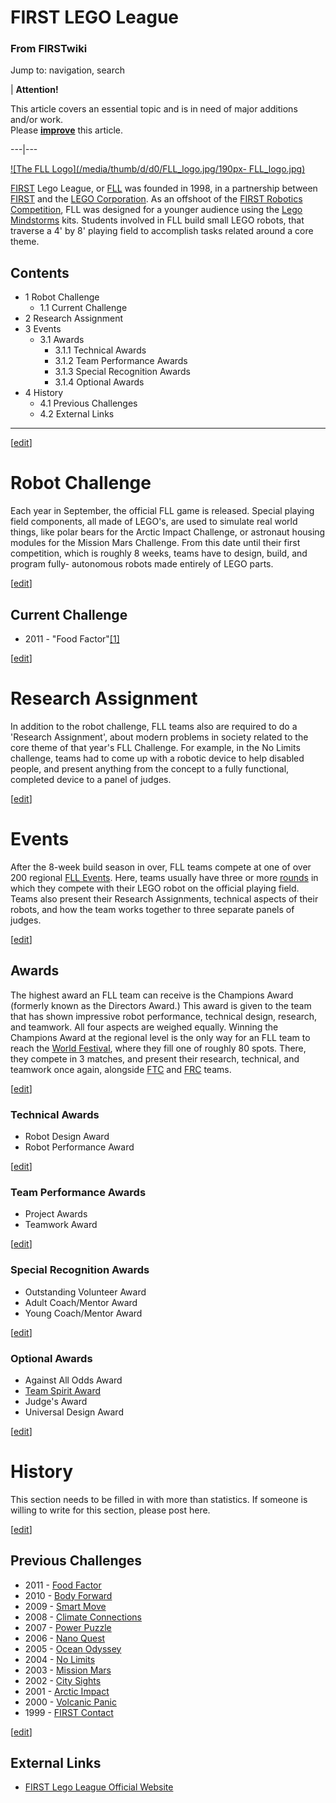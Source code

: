 

# FIRST LEGO League

### From FIRSTwiki

Jump to: navigation, search

| **Attention!**  

This article covers an essential topic and is in need of major additions
and/or work.  
Please
**[improve](http://firstwiki.net/index.php?title=FIRST_LEGO_League&action=edit
"http://firstwiki.net/index.php?title=FIRST_LEGO_League&action=edit" )** this
article.  
  
---|---  
  
[![The FLL Logo](/media/thumb/d/d0/FLL_logo.jpg/190px-
FLL_logo.jpg)](Image:FLL_logo.jpg "The FLL Logo" )

[FIRST](first) Lego League, or [FLL](FLL "FLL"
) was founded in 1998, in a partnership between [FIRST](FIRST
"FIRST" ) and the [LEGO Corporation](LEGO_Corporation "LEGO
Corporation" ). As an offshoot of the [FIRST Robotics
Competition](FIRST_Robotics_Competition "FIRST Robotics
Competition" ), FLL was designed for a younger audience using the [Lego
Mindstorms](Lego_Mindstorms "Lego Mindstorms" ) kits. Students
involved in FLL build small LEGO robots, that traverse a 4' by 8' playing
field to accomplish tasks related around a core theme.

## Contents

  * 1 Robot Challenge
    * 1.1 Current Challenge
  * 2 Research Assignment
  * 3 Events
    * 3.1 Awards
      * 3.1.1 Technical Awards
      * 3.1.2 Team Performance Awards
      * 3.1.3 Special Recognition Awards
      * 3.1.4 Optional Awards
  * 4 History
    * 4.1 Previous Challenges
    * 4.2 External Links  
---  
  
[[edit](/index.php?title=FIRST_LEGO_League&action=edit&section=1 "Edit
section: Robot Challenge" )]

#  Robot Challenge

Each year in September, the official FLL game is released. Special playing
field components, all made of LEGO's, are used to simulate real world things,
like polar bears for the Arctic Impact Challenge, or astronaut housing modules
for the Mission Mars Challenge. From this date until their first competition,
which is roughly 8 weeks, teams have to design, build, and program fully-
autonomous robots made entirely of LEGO parts.

[[edit](/index.php?title=FIRST_LEGO_League&action=edit&section=2 "Edit
section: Current Challenge" )]

##  Current Challenge

  * 2011 - "Food Factor"[[1]](http://www.firstlegoleague.org/media/twocol.aspx?id=247 "http://www.firstlegoleague.org/media/twocol.aspx?id=247" )

[[edit](/index.php?title=FIRST_LEGO_League&action=edit&section=3 "Edit
section: Research Assignment" )]

#  Research Assignment

In addition to the robot challenge, FLL teams also are required to do a
'Research Assignment', about modern problems in society related to the core
theme of that year's FLL Challenge. For example, in the No Limits challenge,
teams had to come up with a robotic device to help disabled people, and
present anything from the concept to a fully functional, completed device to a
panel of judges.

[[edit](/index.php?title=FIRST_LEGO_League&action=edit&section=4 "Edit
section: Events" )]

#  Events

After the 8-week build season in over, FLL teams compete at one of over 200
regional [FLL Events](Category:FLL_Events "Category:FLL Events" ).
Here, teams usually have three or more [rounds](Round "Round" ) in
which they compete with their LEGO robot on the official playing field. Teams
also present their Research Assignments, technical aspects of their robots,
and how the team works together to three separate panels of judges.

[[edit](/index.php?title=FIRST_LEGO_League&action=edit&section=5 "Edit
section: Awards" )]

##  Awards

The highest award an FLL team can receive is the Champions Award (formerly
known as the Directors Award.) This award is given to the team that has shown
impressive robot performance, technical design, research, and teamwork. All
four aspects are weighed equally. Winning the Champions Award at the regional
level is the only way for an FLL team to reach the [World
Festival](The_Championship_Event "The Championship Event" ), where
they fill one of roughly 80 spots. There, they compete in 3 matches, and
present their research, technical, and teamwork once again, alongside
[FTC](FTC "FTC" ) and [FRC](FRC "FRC" ) teams.

[[edit](/index.php?title=FIRST_LEGO_League&action=edit&section=6 "Edit
section: Technical Awards" )]

###  Technical Awards

  * Robot Design Award 
  * Robot Performance Award 

[[edit](/index.php?title=FIRST_LEGO_League&action=edit&section=7 "Edit
section: Team Performance Awards" )]

###  Team Performance Awards

  * Project Awards 
  * Teamwork Award 

[[edit](/index.php?title=FIRST_LEGO_League&action=edit&section=8 "Edit
section: Special Recognition Awards" )]

###  Special Recognition Awards

  * Outstanding Volunteer Award 
  * Adult Coach/Mentor Award 
  * Young Coach/Mentor Award 

[[edit](/index.php?title=FIRST_LEGO_League&action=edit&section=9 "Edit
section: Optional Awards" )]

###  Optional Awards

  * Against All Odds Award 
  * [Team Spirit Award](Team_Spirit_Award_%28FLL%29 "Team Spirit Award \(FLL\)" )
  * Judge's Award 
  * Universal Design Award 

[[edit](/index.php?title=FIRST_LEGO_League&action=edit&section=10 "Edit
section: History" )]

#  History

This section needs to be filled in with more than statistics. If someone is
willing to write for this section, please post here.

[[edit](/index.php?title=FIRST_LEGO_League&action=edit&section=11 "Edit
section: Previous Challenges" )]

##  Previous Challenges

  * 2011 - [Food Factor](/index.php?title=Food_Factor&action=edit "Food Factor" )
  * 2010 - [Body Forward](Body_Forward "Body Forward" )
  * 2009 - [Smart Move](/index.php?title=Smart_Move&action=edit "Smart Move" )
  * 2008 - [Climate Connections](/index.php?title=Climate_Connections&action=edit "Climate Connections" )
  * 2007 - [Power Puzzle](Power_Puzzle "Power Puzzle" )
  * 2006 - [Nano Quest](Nano_Quest "Nano Quest" )
  * 2005 - [Ocean Odyssey](Ocean_Odyssey "Ocean Odyssey" )
  * 2004 - [No Limits](No_Limits "No Limits" )
  * 2003 - [Mission Mars](Mission_Mars "Mission Mars" )
  * 2002 - [City Sights](City_Sights "City Sights" )
  * 2001 - [Arctic Impact](Arctic_Impact "Arctic Impact" )
  * 2000 - [Volcanic Panic](Volcanic_Panic "Volcanic Panic" )
  * 1999 - [FIRST Contact](FIRST_Contact "FIRST Contact" )

[[edit](/index.php?title=FIRST_LEGO_League&action=edit&section=12 "Edit
section: External Links" )]

##  External Links

  * [FIRST Lego League Official Website](http://usfirst.org/roboticsprograms/fll/ "http://usfirst.org/roboticsprograms/fll/" )

